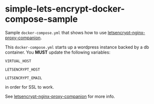 # simple-lets-encrypt-docker-compose-sample

Sample `docker-compose.yml` that shows how to use [letsencrypt-nginx-proxy-companion](https://github.com/JrCs/docker-letsencrypt-nginx-proxy-companion).

This `docker-compose.yml` starts up a wordpress instance backed by a db container. You **MUST** update the following variables:

`VIRTUAL_HOST`

`LETSENCRYPT_HOST`

`LETSENCRYPT_EMAIL`

in order for SSL to work. 

See [letsencrypt-nginx-proxy-companion](https://github.com/JrCs/docker-letsencrypt-nginx-proxy-companion) for more info.

